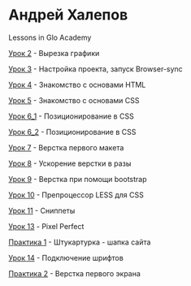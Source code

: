 # Андрей Халепов
Lessons in Glo Academy

[Урок 2](https://github.com/hanMaster/hanMaster.github.io/tree/master/GloAcademy/lesson_2) - Вырезка графики

[Урок 3](https://github.com/hanMaster/hanMaster.github.io/tree/master/GloAcademy/lesson_3) - Настройка проекта, запуск Browser-sync

[Урок 4](https://hanMaster.github.io/GloAcademy/lesson_4) - Знакомство с основами HTML

[Урок 5](https://hanMaster.github.io/GloAcademy/lesson_5) - Знакомство с основами CSS

[Урок 6_1](https://hanMaster.github.io/GloAcademy/lesson_6_1) - Позиционирование в CSS

[Урок 6_2](https://hanMaster.github.io/GloAcademy/lesson_6_2) - Позиционирование в CSS

[Урок 7](https://hanMaster.github.io/GloAcademy/lesson_7) - Верстка первого макета

[Урок 8](https://hanMaster.github.io/GloAcademy/lesson_8) - Ускорение верстки в разы

[Урок 9](https://hanMaster.github.io/GloAcademy/lesson_9) - Верстка при помощи bootstrap

[Урок 10](https://hanMaster.github.io/GloAcademy/lesson_10) - Препроцессор LESS для CSS

[Урок 11](https://github.com/hanMaster/hanMaster.github.io/tree/master/GloAcademy/lesson_11) - Сниппеты

[Урок 13](https://hanMaster.github.io/GloAcademy/lesson_13) - Pixel Perfect

[Практика 1](https://hanMaster.github.io/GloAcademy/practice_1) - Штукартурка - шапка сайта

[Урок 14](https://hanmaster.github.io/GloAcademy/lesson_14) - Подключение шрифтов

[Практика 2](https://hanMaster.github.io/GloAcademy/practice_2) - Верстка первого экрана


